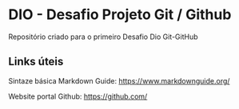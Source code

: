 # DIO - Desafio Projeto Git / Github

Repositório criado para o primeiro Desafio Dio Git-GitHub

## Links úteis
Sintaze básica Markdown Guide: https://www.markdownguide.org/

Website portal Github: https://github.com/
